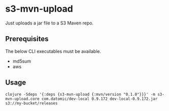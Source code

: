 # s3-mvn-upload

Just uploads a jar file to a S3 Maven repo. 

## Prerequisites

The below CLI executables must be available. 

- md5sum
- aws

## Usage 

```shell script
clojure -Sdeps '{:deps {s3-mvn-upload {:mvn/version "0.1.0"}}}' -m s3-mvn-upload.core com.datomic/dev-local 0.9.172 dev-local-0.9.172.jar s3://my-bucket/releases
```
